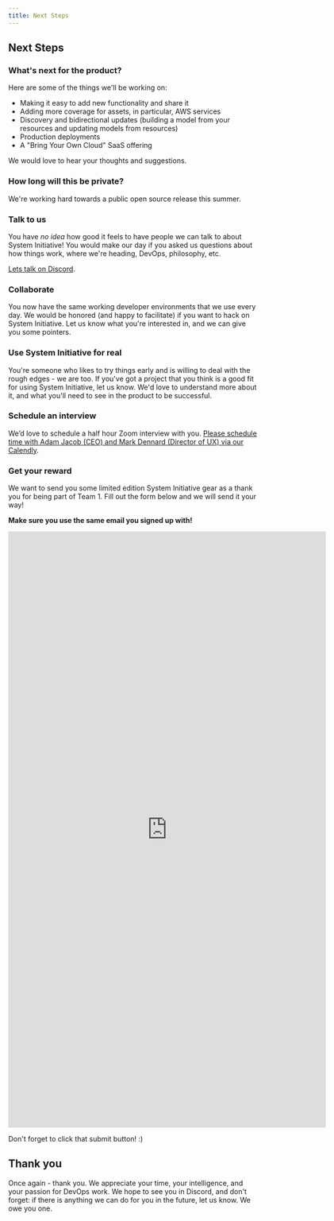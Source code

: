 ```yaml
---
title: Next Steps
---
```


## Next Steps

### What's next for the product?

Here are some of the things we'll be working on:

* Making it easy to add new functionality and share it
* Adding more coverage for assets, in particular, AWS services
* Discovery and bidirectional updates (building a model from your resources and updating models from resources)
* Production deployments
* A "Bring Your Own Cloud" SaaS offering

We would love to hear your thoughts and suggestions.

### How long will this be private?

We're working hard towards a public open source release this summer.

### Talk to us

You have _no idea_ how good it feels to have people we can talk to about System Initiative! You would make our day if
you asked us questions about how things work, where we're heading, DevOps, philosophy, etc.

[Lets talk on Discord](https://discord.com/channels/955539345538957342/1080953018788364288).

### Collaborate

You now have the same working developer environments that we use every day. We would be honored (and happy to facilitate) if you want to hack on System Initiative. Let us know what you're interested in, and we can give you some pointers.

### Use System Initiative for real

You're someone who likes to try things early and is willing to deal with the rough edges - we are too. If you've got a
project that you think is a good fit for using System Initiative, let us know. We'd love to understand more about it,
and what you'll need to see in the product to be successful. 

### Schedule an interview

We’d love to schedule a half hour Zoom interview with you. [Please schedule time with Adam Jacob (CEO) and Mark Dennard (Director of UX) via our Calendly](https://calendly.com/d/2gm-dhd-xvq/si-team-1-post-trial-feedback).

### Get your reward

We want to send you some limited edition System Initiative gear as a thank you for being part of Team 1. Fill out the form below and we will send it your way!

**Make sure you use the same email you signed up with!**

<iframe src="https://docs.google.com/forms/d/e/1FAIpQLSc2NL5DNv2LafinQgezynD2TS63qaDhNOlwlTMQMVkfN9bR0w/viewform?embedded=true"
        width="640" 
        height="1200"
        frameborder="0" 
        marginheight="0" 
        marginwidth="0">
  Loading sweet swag form...
</iframe>

Don't forget to click that submit button! :)

## Thank you

Once again - thank you. We appreciate your time, your intelligence, and your passion for DevOps work. We hope to see you
in Discord, and don't forget: if there is anything we can do for you in the future, let us know. We owe you one.